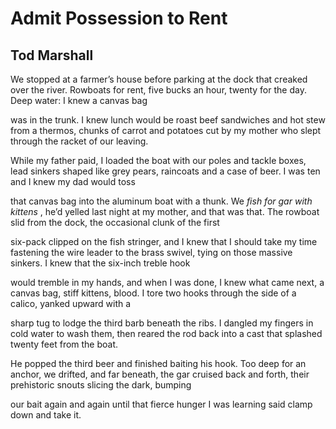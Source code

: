 # Admit Possession to Rent
## Tod Marshall
We stopped at a farmer’s house
before parking at the dock
that creaked over the river.
Rowboats for rent, five bucks
an hour, twenty for the day.
Deep water: I knew a canvas bag

was in the trunk. I knew lunch
would be roast beef sandwiches
and hot stew from a thermos,
chunks of carrot and potatoes
cut by my mother who slept
through the racket of our leaving.

While my father paid, I loaded
the boat with our poles
and tackle boxes, lead sinkers
shaped like grey pears, raincoats
and a case of beer. I was ten
and I knew my dad would toss

that canvas bag into the aluminum
boat with a thunk. We _fish for gar_
 _with kittens_ , he’d yelled last night
at my mother, and that was that.
The rowboat slid from the dock,
the occasional clunk of the first

six-pack clipped on the fish stringer,
and I knew that I should take my time
fastening the wire leader
to the brass swivel, tying on
those massive sinkers. I knew
that the six-inch treble hook

would tremble in my hands,
and when I was done, I knew
what came next, a canvas bag,
stiff kittens, blood. I tore
two hooks through the side
of a calico, yanked upward with a

sharp tug to lodge the third barb
beneath the ribs. I dangled
my fingers in cold water
to wash them, then reared
the rod back into a cast that splashed
twenty feet from the boat.

He popped the third beer and finished
baiting his hook. Too deep
for an anchor, we drifted,
and far beneath, the gar cruised
back and forth, their prehistoric
snouts slicing the dark, bumping

our bait again and again
until that fierce hunger I was learning
said clamp down and take it.